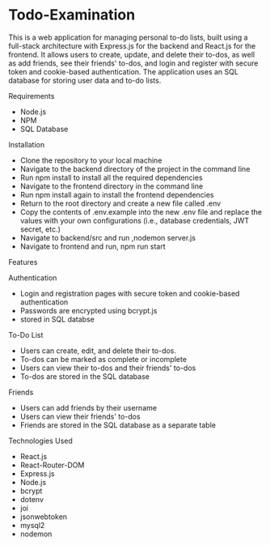 # Todo-Examination
This is a web application for managing personal to-do lists, built using a full-stack architecture with Express.js for the backend and React.js for the frontend. It allows users to create, update, and delete their to-dos, as well as add friends, see their friends' to-dos, and login and register with secure token and cookie-based authentication. The application uses an SQL database for storing user data and to-do lists.

Requirements

* Node.js
* NPM
* SQL Database

Installation

* Clone the repository to your local machine
* Navigate to the backend directory of the project in the command line
* Run npm install to install all the required dependencies
* Navigate to the frontend directory in the command line
* Run npm install again to install the frontend dependencies
* Return to the root directory and create a new file called .env
* Copy the contents of .env.example into the new .env file and replace the values with your own configurations (i.e., database credentials, JWT secret, etc.)
* Navigate to backend/src and run ,nodemon server.js
* Navigate to frontend and run, npm run start


Features

Authentication
* Login and registration pages with secure token and cookie-based authentication
* Passwords are encrypted using bcrypt.js
* stored in SQL databse

To-Do List
* Users can create, edit, and delete their to-dos.
* To-dos can be marked as complete or incomplete
* Users can view their to-dos and their friends' to-dos
* To-dos are stored in the SQL database

Friends
* Users can add friends by their username
* Users can view their friends' to-dos
* Friends are stored in the SQL database as a separate table

Technologies Used

* React.js
* React-Router-DOM
* Express.js
* Node.js
* bcrypt
* dotenv
* joi
* jsonwebtoken
* mysql2
* nodemon
